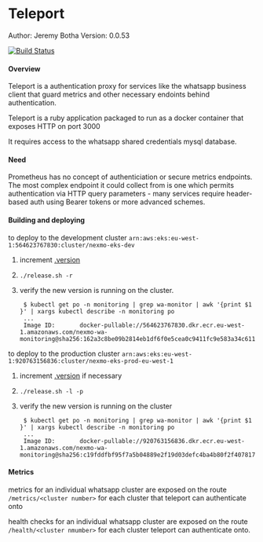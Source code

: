 # Teleport

Author: Jeremy Botha
Version: 0.0.53

[![Build Status](https://travis-ci.org/sacrebleu/teleport.svg?branch=master)](https://travis-ci.org/sacrebleu/teleport)
#### Overview

Teleport is a authentication proxy for services like the whatsapp business client 
that guard metrics and other necessary endoints behind authentication.

Teleport is a ruby application packaged to run as a docker container that exposes HTTP on port 3000

It requires access to the whatsapp shared credentials mysql database.

#### Need

Prometheus has no concept of authenticiation or secure metrics endpoints.  The most complex
endpoint it could collect from is one which permits authentication via HTTP query parameters -
many services require header-based auth using Bearer tokens or more advanced schemes.

#### Building and deploying

to deploy to the development cluster `arn:aws:eks:eu-west-1:564623767830:cluster/nexmo-eks-dev`

1. increment [.version](.version)
2. `./release.sh -r` 
3. verify the new version is running on the cluster.

        $ kubectl get po -n monitoring | grep wa-monitor | awk '{print $1 }' | xargs kubectl describe -n monitoring po
        ...
        Image ID:       docker-pullable://564623767830.dkr.ecr.eu-west-1.amazonaws.com/nexmo-wa-monitoring@sha256:162a3c8be09b2814eb1df6f0e5cea0c9411fc9e583a34c6119f7c144a691fe7d
    

to deploy to the production cluster `arn:aws:eks:eu-west-1:920763156836:cluster/nexmo-eks-prod-eu-west-1`

1. increment [.version](.version) if necessary
2. `./release.sh -l -p`
3. verify the new version is running on the cluster

        $ kubectl get po -n monitoring | grep wa-monitor | awk '{print $1 }' | xargs kubectl describe -n monitoring po
        ... 
        Image ID:       docker-pullable://920763156836.dkr.ecr.eu-west-1.amazonaws.com/nexmo-wa-monitoring@sha256:c19fddfbf95f7a5b04889e2f19d03defc4ba4b80f2f407817e755400ff877f94
        
#### Metrics

metrics for an individual whatsapp cluster are exposed on the route `/metrics/<cluster number>` for each cluster that
teleport can authenticate onto

health checks for an individual whatsapp cluster are exposed on the route `/health/<cluster nmumber>` for each cluster teleport can
authenticate onto. 
